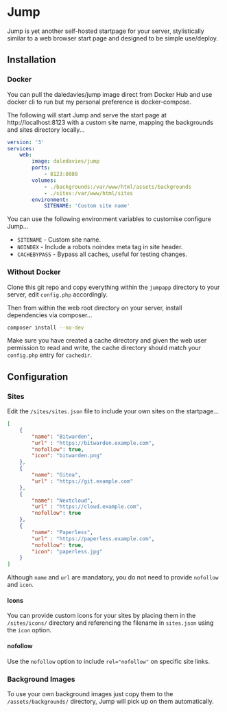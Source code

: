 
# Jump

Jump is yet another self-hosted startpage for your server, stylistically similar to a web browser start page and designed to be simple use/deploy.


## Installation

### Docker

You can pull the daledavies/jump image direct from Docker Hub and use docker cli to run but my personal preference is docker-compose.

The following will start Jump and serve the start page at http://localhost:8123 with a custom site name, mapping the backgrounds and sites directory locally...

```yaml
version: '3'
services:
    web:
        image: daledavies/jump
        ports:
            - 8123:8080
        volumes:
            - ./backgrounds:/var/www/html/assets/backgrounds
            - ./sites:/var/www/html/sites
        environment:
            SITENAME: 'Custom site name'

```

You can use the following environment variables to customise configure Jump...

- `SITENAME` - Custom site name.
- `NOINDEX` - Include a robots noindex meta tag in site header.
- `CACHEBYPASS` - Bypass all caches, useful for testing changes.

### Without Docker

Clone this git repo and copy everything within the `jumpapp` directory to your server, edit `config.php` accordingly.

Then from within the web root directory on your server, install dependencies via composer...

```bash
composer install --no-dev
```

Make sure you have created a cache directory and given the web user permission to read and write, the cache directory should match your `config.php` entry for `cachedir`.

## Configuration

### Sites

Edit the `/sites/sites.json` file to include your own sites on the startpage...

```json
[
    {
        "name": "Bitwarden",
        "url" : "https://bitwarden.example.com",
        "nofollow": true,
        "icon": "bitwarden.png"
    },
    {
        "name": "Gitea",
        "url" : "https://git.example.com"
    },
    {
        "name": "Nextcloud",
        "url" : "https://cloud.example.com",
        "nofollow": true
    },
    {
        "name": "Paperless",
        "url" : "https://paperless.example.com",
        "nofollow": true,
        "icon": "paperless.jpg"
    }
]
```

Although `name` and `url` are mandatory, you do not need to provide `nofollow` and `icon`.

#### Icons

You can provide custom icons for your sites by placing them in the `/sites/icons/` directory and referencing the filename in `sites.json` using the `icon` option.

#### nofollow

Use the `nofollow` option to include `rel="nofollow"` on specific site links.

### Background Images

To use your own background images just copy them to the `/assets/backgrounds/` directory, Jump will pick up on them automatically.

